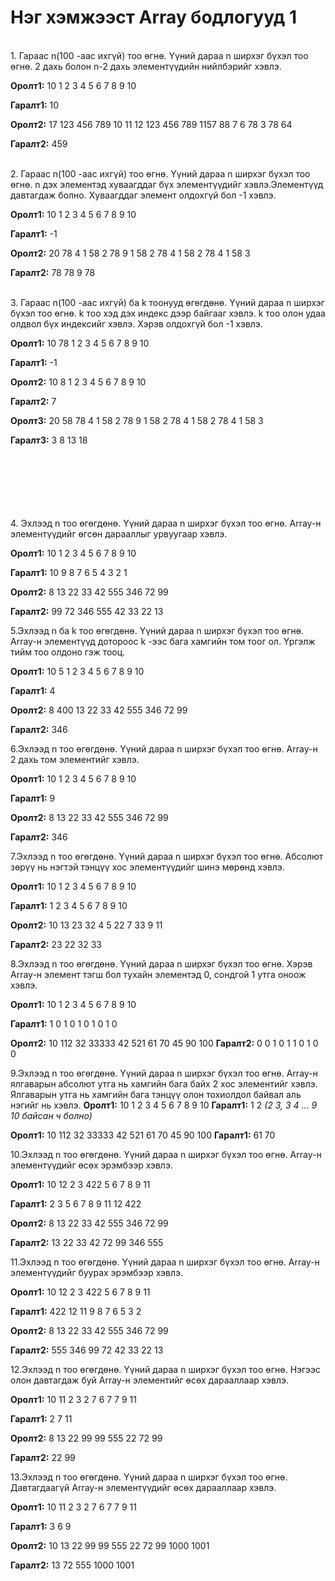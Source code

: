 # Нэг хэмжээст Array бодлогууд 1

<br>1. Гараас n(100 -аас ихгүй) тоо өгнө. Үүний дараа n ширхэг бүхэл тоо өгнө. 2 дахь болон n-2 дахь элементүүдийн нийлбэрийг хэвлэ.

**Оролт1:** 
10
1 2 3 4 5 6 7 8 9 10

**Гаралт1:**
10

**Оролт2:** 
17
123 456 789 10 11 12 123 456 789 1157 88 7 6 78 3 78 64

**Гаралт2:**
459


<br>2. Гараас n(100 -аас ихгүй) тоо өгнө. Үүний дараа n ширхэг бүхэл тоо өгнө. n дэх элементэд хуваагддаг бүх элементүүдийг хэвлэ.Элементүүд давтагдаж болно. Хуваагддаг элемент олдохгүй бол -1 хэвлэ.

**Оролт1:** 
10
1 2 3 4 5 6 7 8 9 10

**Гаралт1:**
-1

**Оролт2:** 
20
78 4 1 58 2 78 9 1 58 2 78 4 1 58 2 78 4 1 58 3

**Гаралт2:**
78 78 9 78

<br>3. Гараас n(100 -аас ихгүй) ба k тоонууд өгөгдөнө. Үүний дараа n ширхэг бүхэл тоо өгнө. k тоо хэд дэх индекс дээр байгааг хэвлэ. k тоо олон удаа олдвол бүх индексийг хэвлэ. Хэрэв олдохгүй бол -1 хэвлэ. 

**Оролт1:** 
10 78
1 2 3 4 5 6 7 8 9 10

**Гаралт1:**
-1

**Оролт2:** 
10 8
1 2 3 4 5 6 7 8 9 10

**Гаралт2:**
7

**Оролт3:** 
20 58
78 4 1 58 2 78 9 1 58 2 78 4 1 58 2 78 4 1 58 3

**Гаралт3:**
3 8 13 18





<br> <br><br> <br><br><br>
4. Эхлээд n тоо өгөгдөнө. Үүний дараа n ширхэг бүхэл тоо өгнө. Array-н элементүүдийг өгсөн дарааллыг урвуугаар хэвлэ. 

**Оролт1:** 
10 </pr>
1 2 3 4 5 6 7 8 9 10

**Гаралт1:**
10 9 8 7 6 5 4 3 2 1

**Оролт2:** 
8 </pr>
13 22 33 42 555 346 72 99

**Гаралт2:**
99 72 346 555 42 33 22 13

5.Эхлээд n ба k тоо өгөгдөнө. Үүний дараа n ширхэг бүхэл тоо өгнө. Array-н элементүүд дотороос k -ээс бага хамгийн том тоог ол. Үргэлж тийм тоо олдоно гэж тооц.

**Оролт1:** 
10 5</pr>
1 2 3 4 5 6 7 8 9 10

**Гаралт1:**
4

**Оролт2:** 
8 400 </pr>
13 22 33 42 555 346 72 99

**Гаралт2:**
346

6.Эхлээд n тоо өгөгдөнө. Үүний дараа n ширхэг бүхэл тоо өгнө. Array-н 2 дахь том элементийг хэвлэ.

**Оролт1:** 
10 </pr>
1 2 3 4 5 6 7 8 9 10

**Гаралт1:**
9

**Оролт2:** 
8 </pr>
13 22 33 42 555 346 72 99

**Гаралт2:**
346

7.Эхлээд n тоо өгөгдөнө. Үүний дараа n ширхэг бүхэл тоо өгнө. Абсолют зөрүү нь нэгтэй тэнцүү хос элементүүдийг шинэ мөрөнд хэвлэ. 

**Оролт1:** 
10 </pr>
1 2 3 4 5 6 7 8 9 10

**Гаралт1:**
1 2</pr>
3 4</pr>
5 6 </pr>
7 8 </pr>
9 10</pr>

**Оролт2:** 
10 </pr>
13 23 32 4 5 22 7 33 9 11

**Гаралт2:**
23 22</pr>
32 33</pr>

8.Эхлээд n тоо өгөгдөнө. Үүний дараа n ширхэг бүхэл тоо өгнө. Хэрэв Array-н элемент тэгш бол тухайн элементэд 0, сондгой 1 утга оноож хэвлэ.  

**Оролт1:** 
10 </pr>
1 2 3 4 5 6 7 8 9 10

**Гаралт1:**
1 0 1 0 1 0 1 0 1 0

**Оролт2:** 
10 </pr>
112 32 33333 42 521 61 70 45 90 100
**Гаралт2:**
0 0 1 0 1 1 0 1 0 0


9.Эхлээд n тоо өгөгдөнө. Үүний дараа n ширхэг бүхэл тоо өгнө. Array-н ялгаварын абсолют утга нь хамгийн бага байх 2 хос элементийг хэвлэ. Ялгаварын утга нь хамгийн бага тэнцүү олон тохиолдол байвал аль нэгийг нь хэвлэ.
**Оролт1:** 
10 </pr>
1 2 3 4 5 6 7 8 9 10
**Гаралт1:**
1 2   *(2 3, 3 4 ... 9 10 байсан ч болно)*

**Оролт1:** 
10 </pr>
112 32 33333 42 521 61 70 45 90 100
**Гаралт1:**
61 70

10.Эхлээд n тоо өгөгдөнө. Үүний дараа n ширхэг бүхэл тоо өгнө. Array-н элементүүдийг өсөх эрэмбээр хэвлэ.

**Оролт1:** 
10 </pr>
12 2 3 422 5 6 7 8 9 11

**Гаралт1:**
2 3 5 6 7 8 9 11 12 422

**Оролт2:** 
8 </pr>
13 22 33 42 555 346 72 99

**Гаралт2:**
13 22 33 42 72 99 346 555

11.Эхлээд n тоо өгөгдөнө. Үүний дараа n ширхэг бүхэл тоо өгнө. Array-н элементүүдийг буурах эрэмбээр хэвлэ.

**Оролт1:** 
10 </pr>
12 2 3 422 5 6 7 8 9 11

**Гаралт1:**
422 12 11 9 8 7 6 5 3 2

**Оролт2:** 
8 </pr>
13 22 33 42 555 346 72 99

**Гаралт2:**
555 346 99 72 42 33 22 13

12.Эхлээд n тоо өгөгдөнө. Үүний дараа n ширхэг бүхэл тоо өгнө. Нэгээс олон давтагдаж буй Array-н элементийг өсөх дарааллаар хэвлэ.

**Оролт1:** 
10 </pr>
11 2 3 2 7 6 7 7 9 11

**Гаралт1:**
2 7 11

**Оролт2:** 
8 </pr>
13 22 99 99 555 22 72 99

**Гаралт2:**
22 99

13.Эхлээд n тоо өгөгдөнө. Үүний дараа n ширхэг бүхэл тоо өгнө. Давтагдаагүй Array-н элементүүдийг өсөх дарааллаар хэвлэ.

**Оролт1:** 
10 </pr>
11 2 3 2 7 6 7 7 9 11

**Гаралт1:**
3 6 9 

**Оролт2:** 
10 </pr>
13 22 99 99 555 22 72 99 1000 1001

**Гаралт2:**
13 72 555 1000 1001


<!-- 
11.Эхлээд n тоо өгөгдөнө. Үүний дарааа n ширхэг бүхэл тоо өгнө. Array-н элементүүдээс анхны тоонуудыг хасаж үлдсэнийг нь хэвлэ.

**Оролт1:** 
10 </pr>
1 2 3 4 5 6 7 8 9 10

**Гаралт1:**
1 4 6 8 9 10

**Оролт2:** 
8 </pr>
13 22 33 42 555 346 72 99

**Гаралт2:**
22 33 42 555 346 72 99 -->
<!-- Хүснэгтийн элементүүдийн нийлбэрийг олох функц бичих.
Хүснэгтийн элементүүдийн нийлбэрийг олох рекурсив функц бичих.
Хүснэгтийн элементүүдийн хамгийн том тоог олох рекурсив функц бичих.
 -->


